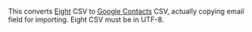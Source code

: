 This converts [Eight](https://8card.net/en) CSV to [Google Contacts](https://contacts.google.com/) CSV, actually copying email field for importing.
Eight CSV must be in UTF-8.
